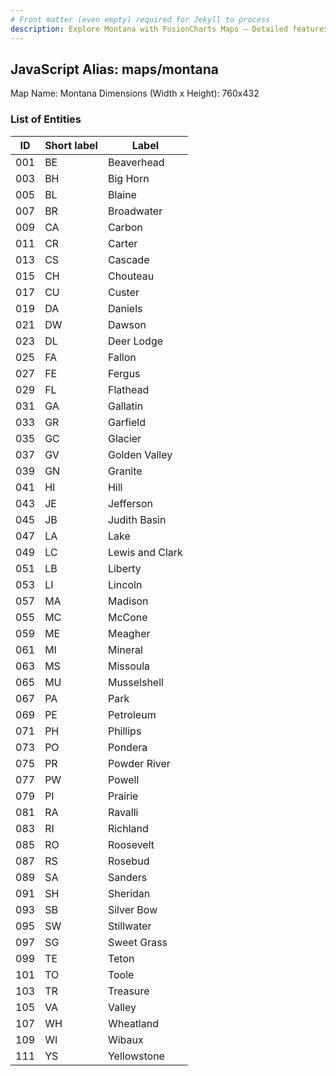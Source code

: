 ```yaml
---
# Front matter (even empty) required for Jekyll to process
description: Explore Montana with FusionCharts Maps – Detailed features for seamless integration. Try now & enhance your data visualization today! 
---
```


## JavaScript Alias: maps/montana

Map Name: Montana
Dimensions (Width x Height): 760x432





### List of Entities

ID | Short label | Label
---|---|---|
001|BE|Beaverhead
003|BH|Big Horn
005|BL|Blaine
007|BR|Broadwater
009|CA|Carbon
011|CR|Carter
013|CS|Cascade
015|CH|Chouteau
017|CU|Custer
019|DA|Daniels
021|DW|Dawson
023|DL|Deer Lodge
025|FA|Fallon
027|FE|Fergus
029|FL|Flathead
031|GA|Gallatin
033|GR|Garfield
035|GC|Glacier
037|GV|Golden Valley
039|GN|Granite
041|HI|Hill
043|JE|Jefferson
045|JB|Judith Basin
047|LA|Lake
049|LC|Lewis and Clark
051|LB|Liberty
053|LI|Lincoln
057|MA|Madison
055|MC|McCone
059|ME|Meagher
061|MI|Mineral
063|MS|Missoula
065|MU|Musselshell
067|PA|Park
069|PE|Petroleum
071|PH|Phillips
073|PO|Pondera
075|PR|Powder River
077|PW|Powell
079|PI|Prairie
081|RA|Ravalli
083|RI|Richland
085|RO|Roosevelt
087|RS|Rosebud
089|SA|Sanders
091|SH|Sheridan
093|SB|Silver Bow
095|SW|Stillwater
097|SG|Sweet Grass
099|TE|Teton
101|TO|Toole
103|TR|Treasure
105|VA|Valley
107|WH|Wheatland
109|WI|Wibaux
111|YS|Yellowstone

